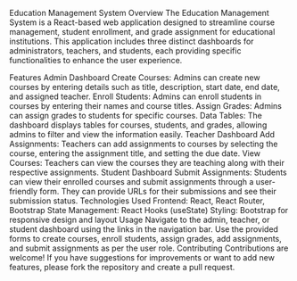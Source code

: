 Education Management System
Overview
The Education Management System is a React-based web application designed to streamline course management, student enrollment, and grade assignment for educational institutions. This application includes three distinct dashboards for administrators, teachers, and students, each providing specific functionalities to enhance the user experience.

Features
Admin Dashboard
Create Courses: Admins can create new courses by entering details such as title, description, start date, end date, and assigned teacher.
Enroll Students: Admins can enroll students in courses by entering their names and course titles.
Assign Grades: Admins can assign grades to students for specific courses.
Data Tables: The dashboard displays tables for courses, students, and grades, allowing admins to filter and view the information easily.
Teacher Dashboard
Add Assignments: Teachers can add assignments to courses by selecting the course, entering the assignment title, and setting the due date.
View Courses: Teachers can view the courses they are teaching along with their respective assignments.
Student Dashboard
Submit Assignments: Students can view their enrolled courses and submit assignments through a user-friendly form. They can provide URLs for their submissions and see their submission status.
Technologies Used
Frontend: React, React Router, Bootstrap
State Management: React Hooks (useState)
Styling: Bootstrap for responsive design and layout
Usage
Navigate to the admin, teacher, or student dashboard using the links in the navigation bar.
Use the provided forms to create courses, enroll students, assign grades, add assignments, and submit assignments as per the user role.
Contributing
Contributions are welcome! If you have suggestions for improvements or want to add new features, please fork the repository and create a pull request.
